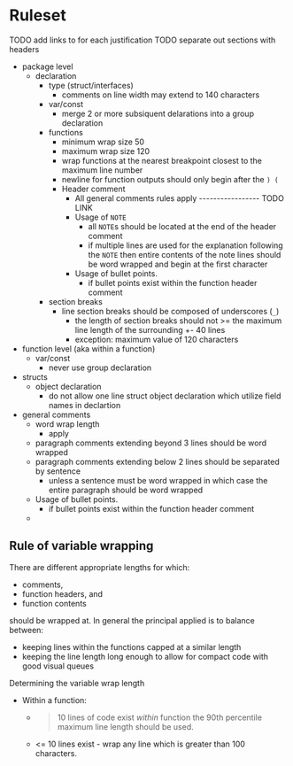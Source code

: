 
# Ruleset

TODO add links to for each justification
TODO separate out sections with headers

  - package level
    - declaration
      - type (struct/interfaces) 
        - comments on line width may extend to 140 characters                                                                                                           
      - var/const
        - merge 2 or more subsiquent delarations into a group declaration
      - functions 
        - minimum wrap size 50
        - maximum wrap size 120 
        - wrap functions at the nearest breakpoint closest to the maximum 
          line number 
        - newline for function outputs should only begin after the `) (` 
        - Header comment
          - All general comments rules apply ----------------- TODO LINK
          - Usage of `NOTE`
            - all `NOTE`s should be located at the end of the header comment
            - if multiple lines are used for the explanation following the 
              `NOTE` then entire contents of the note lines should be word 
              wrapped and begin at the 
              first character 
          - Usage of bullet points. 
            - if bullet points exist within the function header comment
      - section breaks
        - line section breaks should be composed of underscores (`_`)
          - the length of section breaks should not >= the maximum line 
            length of the surrounding +- 40 lines
          - exception: maximum value of 120 characters 
  - function level (aka within a function) 
      - var/const
        - never use group declaration
  - structs 
    - object declaration
      - do not allow one line struct object declaration which utilize field names in declartion                                                   
  - general comments
    - word wrap length 
      - apply 
    - paragraph comments extending beyond 3 lines should be word wrapped 
    - paragraph comments extending below 2 lines should be separated by sentence
      - unless a sentence must be word wrapped in which case the entire paragraph should
        be word wrapped 
    - Usage of bullet points. 
      - if bullet points exist within the function header comment
    -  

## Rule of variable wrapping 

There are different appropriate lengths for which:
 - comments, 
 - function headers, and 
 - function contents

should be wrapped at. In general the principal applied is to balance between:
 - keeping lines within the functions capped at a similar length
 - keeping the line length long enough to allow for compact code with good
   visual queues 

Determining the variable wrap length
 - Within a function:
   - > 10 lines of code exist _within_ function the 90th percentile 
     maximum line length should be used.
   - <= 10 lines exist - wrap any line which is greater than 100
     characters. 

